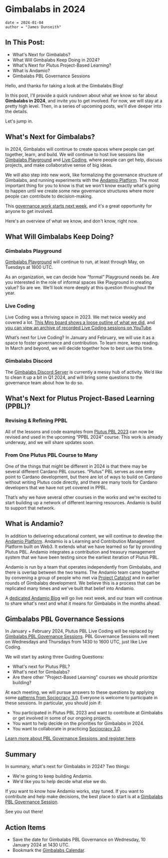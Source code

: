 # Gimbalabs in 2024

```metadata
date = 2024-01-04
author = "James Dunseith"
```

## In This Post:

-   What's Next for Gimbalabs?
-   What Will Gimbalabs Keep Doing in 2024?
-   What's Next for Plutus Project-Based Learning?
-   What is Andamio?
-   Gimbalabs PBL Governance Sessions

Hello, and thanks for taking a look at the Gimbalabs Blog!

In this post, I'll provide a quick rundown about what we know so far about **Gimbalabs in 2024**, and invite you to get involved. For now, we will stay at a pretty high level. Then, in a series of upcoming posts, we'll dive deeper into the details.

Let's jump in.

## What's Next for Gimbalabs?

In 2024, Gimbalabs will continue to create spaces where people can get together, learn, and build. We will continue to host live sessions like [Gimbalabs Playground](https://www.gimbalabs.com/playground) and [Live Coding](https://plutuspbl.io/live-coding), where people can get help, discuss projects, and make collaborative sense of big ideas.

We will also step into new work, like formalizing the governance structure of Gimbalabs, and running experiments with the [Andamio Platform](https://www.andamio.io/). The most important thing for you to know is that we won't know exactly what's going to happen until we create some new governance structures where more people can contribute to decision-making.

This [governance work starts next week](https://www.gimbalabs.com/governance), and it's a great opportunity for anyone to get involved.

Here's an overview of what we know, and don't know, right now.

## What Will Gimbalabs Keep Doing?

### Gimbalabs Playground

[Gimbalabs Playground](https://www.gimbalabs.com/playground) will continue to run, at least through May, on Tuesdays at 1800 UTC.

As an organization, we can decide how “formal” Playground needs be. Are you interested in the role of informal spaces like Playground in creating value? So are we. We’ll look more deeply at this question throughout the year.

### Live Coding

Live Coding was a thriving space in 2023. We met twice weekly and covered a lot. [This Miro board shows a loose outline of what we did](https://miro.com/app/board/uXjVMRJDVq4=/?share_link_id=465215617524), and [you can view an archive of recorded Live Coding sessions on YouTube](https://www.youtube.com/@gimbalabs/streams).

What’s next for Live Coding? In January and February, we will use it as a space to foster governance and contribution. To learn more, keep reading. In March and beyond, we will decide together how to best use this time.

### Gimbalabs Discord

The [Gimbalabs Discord Server](https://discord.gg/6UBfYMWw9U) is currently a messy hub of activity. We’d like to clean it up a bit in Q1 2024, and will bring some questions to the governance team about how to do so.

## What's Next for Plutus Project-Based Learning (PPBL)?

### Revising & Refining PPBL

All of the lessons and code examples from [Plutus PBL 2023](https://plutuspbl.io/) can now be revised and used in the upcoming “PPBL 2024” course. This work is already underway, and we will share updates soon.

### From One Plutus PBL Course to Many

One of the things that might be different in 2024 is that there may be several different Cardano PBL courses. “Plutus” PBL serves as one entry point to Cardano development, but there are lot of ways to build on Cardano without writing Plutus code directly, and there are many tools for Cardano developers that we have not yet covered in PPBL.

That’s why we have several other courses in the works and we're excited to start building up a network of different learning resources. Andamio is build to support that network.

## What is Andamio?

In addition to delivering educational content, we will continue to develop the [Andamio Platform](https://andamio.io/). Andamio is a Learning and Contribution Management Platform built on Web3. It extends what we have learned so far by providing Plutus PBL. Andamio integrates a contribution and treasury management system that we have been testing since the earliest iteration of Plutus PBL.

Andamio is run by a team that operates independently from Gimbalabs, and there is overlap between the two teams. The Andamio team came together by convening a group of people who met via [Project Catalyst](https://projectcatalyst.io/) and in earlier rounds of Gimbalabs development. We believe this is a process that can be replicated many times and we've built that belief into Andamio.

A [dedicated Andamio Blog](https://www.andamio.io/blog) will go live next week, and our team will continue to share what's next and what it means for Gimbalabs in the months ahead.

## Gimbalabs PBL Governance Sessions

In January + February 2024, Plutus PBL Live Coding will be replaced by [Gimbalabs PBL Governance Sessions](https://www.gimbalabs.com/governance). PBL Governance Sessions will meet on Wednesdays and Thursdays from 1430 to 1600 UTC, just like Live Coding.

We will start by asking three Guiding Questions:

-   What's next for Plutus PBL?
-   What's next for Gimbalabs?
-   Are there other "Project-Based Learning" courses we should prioritize building?

At each meeting, we will pursue answers to these questions by applying some [patterns from Sociocracy 3.0](https://sociocracy30.org/). Everyone is welcome to participate in these sessions. In particular, you should join if:

-   You participated in Plutus PBL 2023 and want to contribute at Gimbalabs or get involved in some of our ongoing projects.
-   You want to help decide on the priorities for Gimbalabs in 2024.
-   You want to collaborate in practicing [Sociocracy 3.0](https://sociocracy30.org/).

[Learn more about PBL Governance Sessions, and register here](https://www.gimbalabs.com/governance).

## Summary

In summary, what's next for Gimbalabs in 2024? Two things:

-   We're going to keep building Andamio.
-   We'd like you to help decide what else we do.

If you want to know how Andamio works, stay tuned. If you want to contribute and help make decisions, the best place to start is at a [Gimbalabs PBL Governance Session](https://www.gimbalabs.com/governance).

See you out there!

## Action Items

-   Save the date for Gimbalabs PBL Governance on Wednesday, 10 January 2024 at 1430 UTC.
-   Bookmark the [Gimbalabs Calendar](https://www.gimbalabs.com/calendar).
